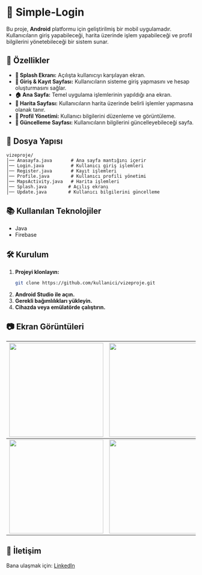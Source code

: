 # 📱 Simple-Login

Bu proje, **Android** platformu için geliştirilmiş bir mobil uygulamadır. Kullanıcıların giriş yapabileceği, harita üzerinde işlem yapabileceği ve profil bilgilerini yönetebileceği bir sistem sunar.

## 🚀 Özellikler
- **📌 Splash Ekranı:** Açılışta kullanıcıyı karşılayan ekran.
- **🔑 Giriş & Kayıt Sayfası:** Kullanıcıların sisteme giriş yapmasını ve hesap oluşturmasını sağlar.
- **🏠 Ana Sayfa:** Temel uygulama işlemlerinin yapıldığı ana ekran.
- **📍 Harita Sayfası:** Kullanıcıların harita üzerinde belirli işlemler yapmasına olanak tanır.
- **👤 Profil Yönetimi:** Kullanıcı bilgilerini düzenleme ve görüntüleme.
- **🔄 Güncelleme Sayfası:** Kullanıcıların bilgilerini güncelleyebileceği sayfa.

## 📂 Dosya Yapısı
```
vizeproje/
│── Anasayfa.java       # Ana sayfa mantığını içerir
│── Login.java          # Kullanıcı giriş işlemleri
│── Register.java       # Kayıt işlemleri
│── Profile.java        # Kullanıcı profili yönetimi
│── MapsActivity.java   # Harita işlemleri
│── Splash.java        # Açılış ekranı
│── Update.java        # Kullanıcı bilgilerini güncelleme
```

## 📚 Kullanılan Teknolojiler
- Java
- Firebase

## 🛠️ Kurulum
1. **Projeyi klonlayın:**
   ```sh
   git clone https://github.com/kullanici/vizeproje.git
   ```
2. **Android Studio ile açın.**
3. **Gerekli bağımlılıkları yükleyin.**
4. **Cihazda veya emülatörde çalıştırın.**

## 📷 Ekran Görüntüleri  

| <img src="./screenshots/Image1.png" width="250"/> | <img src="./screenshots/Resim2.jpg" width="250"/> | <img src="./screenshots/Resim3.jpg" width="250"/> |  
|---|---|---|  
| <img src="./screenshots/Resim4.jpg" width="250"/> | <img src="./screenshots/Resim5.jpg" width="250"/>



## 📩 İletişim
Bana ulaşmak için: [LinkedIn](https://linkedin.com/in/kullaniciadi)  
